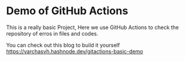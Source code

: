 # Demo of GitHub Actions
This is a really basic Project, Here we use GitHub Actions to check the repository of erros in files and codes.

You can check out this blog to build it yourself https://varchasvh.hashnode.dev/gitactions-basic-demo
